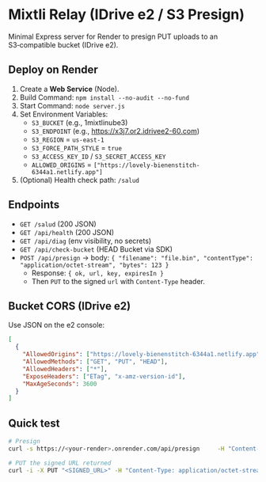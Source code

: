 # Mixtli Relay (IDrive e2 / S3 Presign)

Minimal Express server for Render to presign PUT uploads to an S3‑compatible bucket (IDrive e2).

## Deploy on Render

1. Create a **Web Service** (Node).
2. Build Command: `npm install --no-audit --no-fund`
3. Start Command: `node server.js`
4. Set Environment Variables:
   - `S3_BUCKET` (e.g., 1mixtlinube3)
   - `S3_ENDPOINT` (e.g., https://x3j7.or2.idrivee2-60.com)
   - `S3_REGION` = `us-east-1`
   - `S3_FORCE_PATH_STYLE` = `true`
   - `S3_ACCESS_KEY_ID` / `S3_SECRET_ACCESS_KEY`
   - `ALLOWED_ORIGINS` = `["https://lovely-bienenstitch-6344a1.netlify.app"]`
5. (Optional) Health check path: `/salud`

## Endpoints

- `GET /salud` (200 JSON)
- `GET /api/health` (200 JSON)
- `GET /api/diag` (env visibility, no secrets)
- `GET /api/check-bucket` (HEAD Bucket via SDK)
- `POST /api/presign` → body: `{ "filename": "file.bin", "contentType": "application/octet-stream", "bytes": 123 }`
  - Response: `{ ok, url, key, expiresIn }`
  - Then `PUT` to the signed `url` with `Content-Type` header.

## Bucket CORS (IDrive e2)

Use JSON on the e2 console:
```json
[
  {
    "AllowedOrigins": ["https://lovely-bienenstitch-6344a1.netlify.app"],
    "AllowedMethods": ["GET", "PUT", "HEAD"],
    "AllowedHeaders": ["*"],
    "ExposeHeaders": ["ETag", "x-amz-version-id"],
    "MaxAgeSeconds": 3600
  }
]
```

## Quick test

```bash
# Presign
curl -s https://<your-render>.onrender.com/api/presign     -H "Content-Type: application/json"     -d '{"filename":"ping.bin","contentType":"application/octet-stream","bytes":11}' | jq

# PUT the signed URL returned
curl -i -X PUT "<SIGNED_URL>" -H "Content-Type: application/octet-stream" --data-binary $'hola mundo'
```
